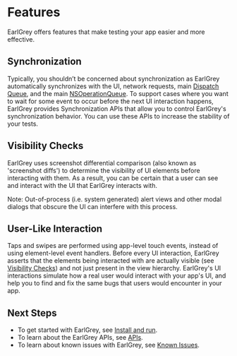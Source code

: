 # Features
EarlGrey offers features that make testing your app easier and more effective.


## Synchronization

Typically, you shouldn’t be concerned about synchronization as EarlGrey automatically synchronizes with the
UI, network requests, main [Dispatch Queue](https://developer.apple.com/library/ios/documentation/General/Conceptual/ConcurrencyProgrammingGuide/OperationQueues/OperationQueues.html),
and the main [NSOperationQueue](https://developer.apple.com/library/mac/documentation/Cocoa/Reference/NSOperationQueue_class/).
To support cases where you want to wait for some event to occur before the next UI interaction happens,
EarlGrey provides Synchronization APIs that allow you to control EarlGrey's synchronization behavior. You can
use these APIs to increase the stability of your tests.

## Visibility Checks<a name="Visibility-Checks"></a>

EarlGrey uses screenshot differential comparison (also known as 'screenshot diffs') to determine the
visibility of UI elements before interacting with them. As a result, you can be certain that a user can see
and interact with the UI that EarlGrey interacts with.

Note: Out-of-process (i.e. system generated) alert views and other modal dialogs that obscure the UI can
interfere with this process.

## User-Like Interaction

Taps and swipes are performed using app-level touch events, instead of using element-level event handlers.
Before every UI interaction, EarlGrey asserts that the elements being interacted with are actually visible
(see [Visibility Checks](#Visibility-Checks)) and not just present in the view hierarchy. EarlGrey's UI
interactions simulate how a real user would interact with your app's UI, and help you to find and fix the
same bugs that users would encounter in your app.

## Next Steps

* To get started with EarlGrey, see [Install and run](install-and-run.md).
* To learn about the EarlGrey APIs, see [APIs](api.md).
* To learn about known issues with EarlGrey, see [Known Issues](known-issues.md).
